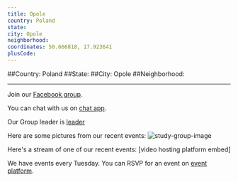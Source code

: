 ```yaml
---
title: Opole
country: Poland
state: 
city: Opole
neighborhood: 
coordinates: 50.666818, 17.923641
plusCode:
---
```


##Country: Poland
##State: 
##City: Opole
##Neighborhood: 
*****
Join our [Facebook group](https://www.facebook.com/groups/free.code.camp.opole).

You can chat with us on [chat app]().

Our Group leader is [leader]()

Here are some pictures from our recent events:
![study-group-image]()

Here's a stream of one of our recent events:
[video hosting platform embed]

We have events every Tuesday. You can RSVP for an event on [event platform]().
